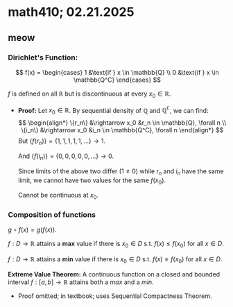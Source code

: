 # math410; 02.21.2025

## meow

### Dirichlet's Function:

$$
f(x) = \begin{cases}
	1 &\text{if } x \in \mathbb{Q} \\
    0 &\text{if } x \in \mathbb{Q^C}
\end{cases}
$$

$f$ is defined on all $\mathbb{R}$ but is discontinuous at every $x_0 \in \mathbb{R}$.

- **Proof:** Let $x_0 \in \mathbb{R}$. By sequential density of $\mathbb{Q}$ and $\mathbb{Q^C}$, we can find:
  $$
  \begin{align*}
  	\{r_n\} &\rightarrow x_0 
  		&r_n \in \mathbb{Q}, \forall  n \\
      \{i_n\} &\rightarrow x_0 
      	&i_n \in \mathbb{Q^C}, \forall n
  \end{align*}
  $$
  But $\{f(r_n)\} = \{1,1,1,1,1,\dots\} \rightarrow 1$.

  And $\{f(i_n)\} = \{0,0,0,0,0,\dots\} \rightarrow 0$.

  Since limits of the above two differ ($1 \neq 0$) while $r_n$ and $i_n$ have the same limit, we cannot have two values for the same $f(x_0)$. 

  Cannot be continuous at $x_0$.

### Composition of functions

$g \circ f(x) = g(f(x))$.

$f: D \rightarrow \mathbb{R}$ attains a **max** value if there is $x_0 \in D$ s.t. $f(x) \leq f(x_0)$ for all $x \in D$.

$f: D \rightarrow \mathbb{R}$ attains a **min** value if there is $x_0 \in D$ s.t. $f(x) \geq f(x_0)$ for all $x \in D$.

**Extreme Value Theorem:** A continuous function on a closed and bounded interval $f: [a, b] \rightarrow \mathbb{R}$ attains both a *max* and a *min*.

- Proof omitted; in textbook; uses Sequential Compactness Theorem.